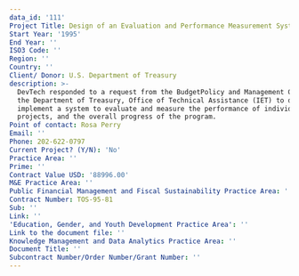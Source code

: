 ```yaml
---
data_id: '111'
Project Title: Design of an Evaluation and Performance Measurement System
Start Year: '1995'
End Year: ''
ISO3 Code: ''
Region: ''
Country: ''
Client/ Donor: U.S. Department of Treasury
description: >-
  DevTech responded to a request from the BudgetPolicy and Management Group of
  the Department of Treasury, Office of Technical Assistance (IET) to design and
  implement a system to evaluate and measure the performance of individuals and
  projects, and the overall progress of the program.
Point of contact: Rosa Perry
Email: ''
Phone: 202-622-0797
Current Project? (Y/N): 'No'
Practice Area: ''
Prime: ''
Contract Value USD: '88996.00'
M&E Practice Area: ''
Public Financial Management and Fiscal Sustainability Practice Area: ''
Contract Number: TOS-95-81
Sub: ''
Link: ''
'Education, Gender, and Youth Development Practice Area': ''
Link to the document file: ''
Knowledge Management and Data Analytics Practice Area: ''
Document Title: ''
Subcontract Number/Order Number/Grant Number: ''
---
```


